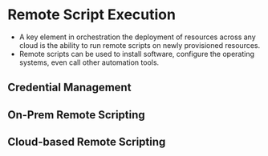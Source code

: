 # Remote Script Execution

* A key element in orchestration the deployment of resources across any cloud is the ability to run remote scripts on newly provisioned resources.
* Remote scripts can be used to install software, configure the operating systems, even call other automation tools.


## Credential Management

## On-Prem Remote Scripting

## Cloud-based Remote Scripting
